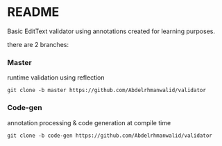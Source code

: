 # README #

Basic EditText validator using annotations created for learning purposes.

there are 2 branches:

### Master ###
runtime validation using reflection

```git clone -b master https://github.com/Abdelrhmanwalid/validator```

### Code-gen ###

annotation processing & code generation at compile time

```git clone -b code-gen https://github.com/Abdelrhmanwalid/validator```
